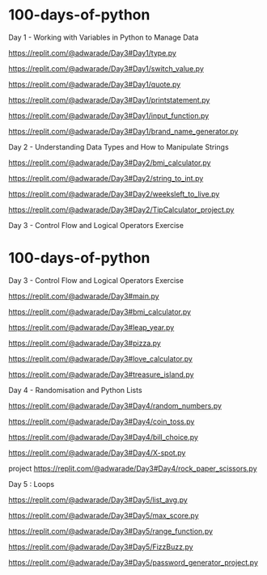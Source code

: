 # 100-days-of-python

Day 1 - Working with Variables in Python to Manage Data

https://replit.com/@adwarade/Day3#Day1/type.py

https://replit.com/@adwarade/Day3#Day1/switch_value.py

https://replit.com/@adwarade/Day3#Day1/quote.py

https://replit.com/@adwarade/Day3#Day1/printstatement.py

https://replit.com/@adwarade/Day3#Day1/input_function.py

https://replit.com/@adwarade/Day3#Day1/brand_name_generator.py


Day 2 - Understanding Data Types and How to Manipulate Strings

https://replit.com/@adwarade/Day3#Day2/bmi_calculator.py

https://replit.com/@adwarade/Day3#Day2/string_to_int.py

https://replit.com/@adwarade/Day3#Day2/weeksleft_to_live.py

https://replit.com/@adwarade/Day3#Day2/TipCalculator_project.py



Day 3 - Control Flow and Logical Operators
Exercise

# 100-days-of-python

Day 3 - Control Flow and Logical Operators
Exercise

https://replit.com/@adwarade/Day3#main.py

https://replit.com/@adwarade/Day3#bmi_calculator.py

https://replit.com/@adwarade/Day3#leap_year.py

https://replit.com/@adwarade/Day3#pizza.py

https://replit.com/@adwarade/Day3#love_calculator.py

https://replit.com/@adwarade/Day3#treasure_island.py

Day 4 - Randomisation and Python Lists

https://replit.com/@adwarade/Day3#Day4/random_numbers.py

https://replit.com/@adwarade/Day3#Day4/coin_toss.py

https://replit.com/@adwarade/Day3#Day4/bill_choice.py

https://replit.com/@adwarade/Day3#Day4/X-spot.py

project 
https://replit.com/@adwarade/Day3#Day4/rock_paper_scissors.py

Day 5 : Loops 

https://replit.com/@adwarade/Day3#Day5/list_avg.py

https://replit.com/@adwarade/Day3#Day5/max_score.py

https://replit.com/@adwarade/Day3#Day5/range_function.py

https://replit.com/@adwarade/Day3#Day5/FizzBuzz.py

https://replit.com/@adwarade/Day3#Day5/password_generator_project.py

